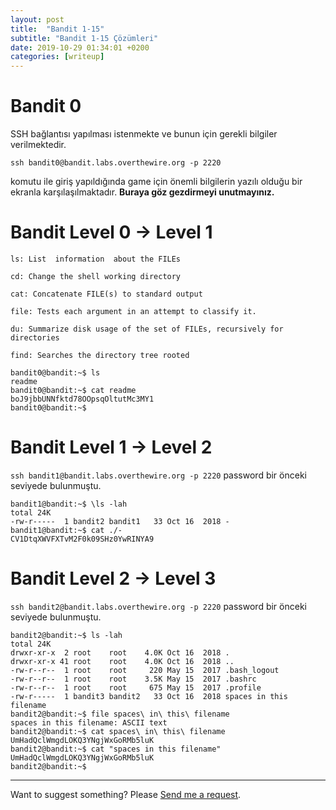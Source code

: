 ```yaml
---
layout: post
title:  "Bandit 1-15"
subtitle: "Bandit 1-15 Çözümleri"
date: 2019-10-29 01:34:01 +0200
categories: [writeup]
---
```



Bandit 0
======
SSH bağlantısı yapılması istenmekte ve bunun için gerekli bilgiler verilmektedir.
```terminal
ssh bandit0@bandit.labs.overthewire.org -p 2220 
```
komutu ile giriş yapıldığında game için önemli bilgilerin yazılı olduğu bir ekranla karşılaşılmaktadır. **Buraya göz gezdirmeyi unutmayınız.**

Bandit Level 0 → Level 1
======

``ls: List  information  about the FILEs``

``cd: Change the shell working directory``

``cat: Concatenate FILE(s) to standard output``

``file: Tests each argument in an attempt to classify it.``

``du: Summarize disk usage of the set of FILEs, recursively for directories``

``find: Searches the directory tree rooted``

````terminal
bandit0@bandit:~$ ls
readme
bandit0@bandit:~$ cat readme
boJ9jbbUNNfktd78OOpsqOltutMc3MY1
bandit0@bandit:~$
````

Bandit Level 1 → Level 2
======
``ssh bandit1@bandit.labs.overthewire.org -p 2220`` password bir önceki seviyede bulunmuştu.
````
bandit1@bandit:~$ \ls -lah
total 24K
-rw-r-----  1 bandit2 bandit1   33 Oct 16  2018 -
bandit1@bandit:~$ cat ./-
CV1DtqXWVFXTvM2F0k09SHz0YwRINYA9
````

Bandit Level 2 → Level 3
======
``ssh bandit2@bandit.labs.overthewire.org -p 2220`` password bir önceki seviyede bulunmuştu.
````
bandit2@bandit:~$ ls -lah
total 24K
drwxr-xr-x  2 root    root    4.0K Oct 16  2018 .
drwxr-xr-x 41 root    root    4.0K Oct 16  2018 ..
-rw-r--r--  1 root    root     220 May 15  2017 .bash_logout
-rw-r--r--  1 root    root    3.5K May 15  2017 .bashrc
-rw-r--r--  1 root    root     675 May 15  2017 .profile
-rw-r-----  1 bandit3 bandit2   33 Oct 16  2018 spaces in this filename
bandit2@bandit:~$ file spaces\ in\ this\ filename
spaces in this filename: ASCII text
bandit2@bandit:~$ cat spaces\ in\ this\ filename
UmHadQclWmgdLOKQ3YNgjWxGoRMb5luK
bandit2@bandit:~$ cat "spaces in this filename"
UmHadQclWmgdLOKQ3YNgjWxGoRMb5luK
bandit2@bandit:~$
````





_____
Want to suggest something? Please [Send me a request](https://github.com/JohnGkmn/JohnGkmn.github.io/issues/new).
